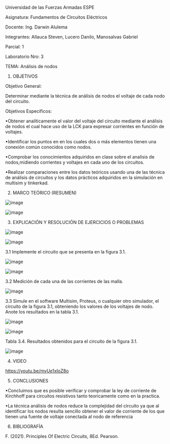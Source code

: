Universidad de las Fuerzas Armadas ESPE

Asignatura: Fundamentos de Circuitos Eléctricos

Docente: Ing. Darwin Alulema

Integrantes: Allauca Steven, Lucero Danilo, Manosalvas Gabriel

Parcial: 1

Laboratorio Nro: 3

TEMA: Análisis de nodos

1. OBJETIVOS

Objetivo General:

Determinar mediante la técnica de análisis de nodos el voltaje de cada nodo del circuito.

Objetivos Específicos:

•Obtener analíticamente el valor del voltaje del circuito mediante el análisis de nodos el cual hace uso de la LCK para expresar corrientes en función de voltajes.

•Identificar los puntos en en los cuales dos o más elementos tienen una conexión común conocidos como nodos.

•Comprobar los conocimientos adquiridos en clase sobre el analisis de nodos,midiendo corrientes y voltajes en cada uno de los circuitos.

•Realizar comparaciones entre los datos teóricos usando una de las técnica de análisis de circuitos y los datos prácticos adquiridos en la simulación en multisim y tinkerkad.

2. MARCO TEÓRICO (RESUMEN)

![image](https://user-images.githubusercontent.com/94025287/144351222-1dc84cd9-cd63-4a9b-a1c7-e4cb1c334252.png)

![image](https://user-images.githubusercontent.com/94025287/144351239-8b170293-64cb-40ce-ac18-2b9fcc37ab0a.png)

3. EXPLICACIÓN Y RESOLUCIÓN DE EJERCICIOS O PROBLEMAS

![image](https://user-images.githubusercontent.com/94025287/144351297-e45e00b9-713f-44d0-8302-20e1eb07adb6.png)

![image](https://user-images.githubusercontent.com/94025287/144353103-644dd8ad-3ae9-4ac1-b8ea-c0e92b1be4ec.png)


3.1 Implemente el circuito que se presenta en la figura 3.1.

![image](https://user-images.githubusercontent.com/94025287/144351340-fb568ae8-9cb5-40f0-83e8-ce269d4f10d7.png)

![image](https://user-images.githubusercontent.com/94025287/144351872-1b08db97-8b97-4d7e-923f-5fa011abdc8e.png)

3.2 Medición de cada una de las corrientes de las malla.

![image](https://user-images.githubusercontent.com/94025287/144351907-8ba0347b-68e3-4d99-b00a-d47545552052.png)

3.3 Simule en el software Multisim, Proteus, o cualquier otro simulador, el circuito de la figura 3.1, obteniendo los valores de los voltajes de nodo. Anote los resultados en
la tabla 3.1.

![image](https://user-images.githubusercontent.com/94025287/144352009-f9f150f4-9451-4e69-abe2-b8f2a6fd4c5f.png)

![image](https://user-images.githubusercontent.com/94025287/144352033-94d7429c-58f4-4aa7-b47c-81e6458d1888.png)

Tabla 3.4. Resultados obtenidos para el circuito de la figura 3.1.

![image](https://user-images.githubusercontent.com/94025287/144352302-ebde7498-15f3-4443-b402-c1492b35dcfa.png)

4. VIDEO

https://youtu.be/mvUe1xIoZ8o

5. CONCLUSIONES

•Concluimos que es posible verificar y comprobar la ley de corriente de Kirchhoff para circuitos resistivos tanto teoricamente como en la practica.

•La técnica análisis de nodos reduce la complejidad del circuito ya que al identificar los nodos resulta sencillo obtener el valor de corriente de los que tienen una fuente de voltaje conectada al nodo de referencia

6. BIBLIOGRAFÍA

F. (2021). Principles Of Electric Circuits, 8Ed. Pearson.
